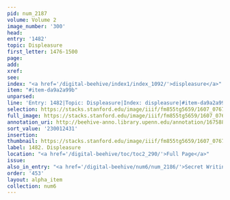 ```yaml
---
pid: num_2187
volume: Volume 2
image_number: '300'
head:
entry: '1482'
topic: Displeasure
first_letter: 1476-1500
page:
add:
xref:
see:
index: "<a href='/digital-beehive/index1/index_1092/'>displeasure</a>"
item: "#item-da9a2a99b"
unparsed:
line: 'Entry: 1482|Topic: Displeasure|Index: displeasure|#item-da9a2a99b'
selection: https://stacks.stanford.edu/image/iiif/fm855tg5659/1607_0767/871,2431,2814,506/full/0/default.jpg
full_image: https://stacks.stanford.edu/image/iiif/fm855tg5659/1607_0767/full/full/0/default.jpg
annotation_uri: http://beehive-anno.library.upenn.edu/annotation/1675882933411
sort_value: '230012431'
insertion:
thumbnail: https://stacks.stanford.edu/image/iiif/fm855tg5659/1607_0767/871,2431,600,180/250,/0/default.jpg
label: 1482. Displeasure
location: "<a href='/digital-beehive/toc/toc2_290/'>Full Page</a>"
issue:
also_in_entry: "<a href='/digital-beehive/num6/num_2186/'>Secret Writing, continued</a>"
order: '453'
layout: alpha_item
collection: num6
---
```

